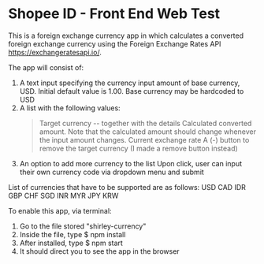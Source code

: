 # Shopee ID - Front End Web Test

This is a foreign exchange currency app in which calculates a converted foreign exchange currency using the Foreign Exchange Rates API https://exchangeratesapi.io/.

The app will consist of:
1. A text input specifying the currency input amount of base currency, USD.
    Initial default value is 1.00.
    Base currency may be hardcoded to USD
2. A list with the following values:
    > Target currency -- together with the details
    > Calculated converted amount. Note that the calculated amount should change whenever the input amount changes.
    > Current exchange rate
    > A (-) button to remove the target currency (I made a remove button instead)
3. An option to add more currency to the list
    Upon click, user can input their own currency code via dropdown menu and submit

List of currencies that have to be supported are as follows:
USD
CAD
IDR
GBP
CHF
SGD
INR
MYR
JPY
KRW 

To enable this app, via terminal:
1. Go to the file stored "shirley-currency"
2. Inside the file, type $ npm install
3. After installed, type $ npm start
4. It should direct you to see the app in the browser
